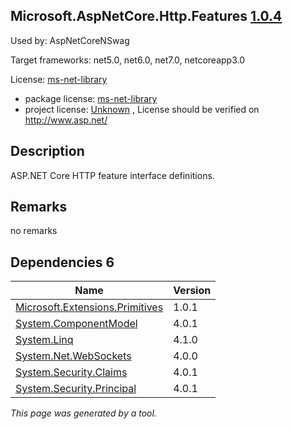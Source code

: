 Microsoft.AspNetCore.Http.Features [1.0.4](https://www.nuget.org/packages/Microsoft.AspNetCore.Http.Features/1.0.4)
--------------------

Used by: AspNetCoreNSwag

Target frameworks: net5.0, net6.0, net7.0, netcoreapp3.0

License: [ms-net-library](../../../../licenses/ms-net-library) 

- package license: [ms-net-library](http://www.microsoft.com/web/webpi/eula/net_library_eula_enu.htm) 
- project license: [Unknown](http://www.asp.net/) , License should be verified on http://www.asp.net/

Description
-----------
ASP.NET Core HTTP feature interface definitions.

Remarks
-----------
no remarks


Dependencies 6
-----------

|Name|Version|
|----------|:----|
|[Microsoft.Extensions.Primitives](../../../../packages/nuget.org/microsoft.extensions.primitives/1.0.1)|1.0.1|
|[System.ComponentModel](../../../../packages/nuget.org/system.componentmodel/4.0.1)|4.0.1|
|[System.Linq](../../../../packages/nuget.org/system.linq/4.1.0)|4.1.0|
|[System.Net.WebSockets](../../../../packages/nuget.org/system.net.websockets/4.0.0)|4.0.0|
|[System.Security.Claims](../../../../packages/nuget.org/system.security.claims/4.0.1)|4.0.1|
|[System.Security.Principal](../../../../packages/nuget.org/system.security.principal/4.0.1)|4.0.1|

*This page was generated by a tool.*